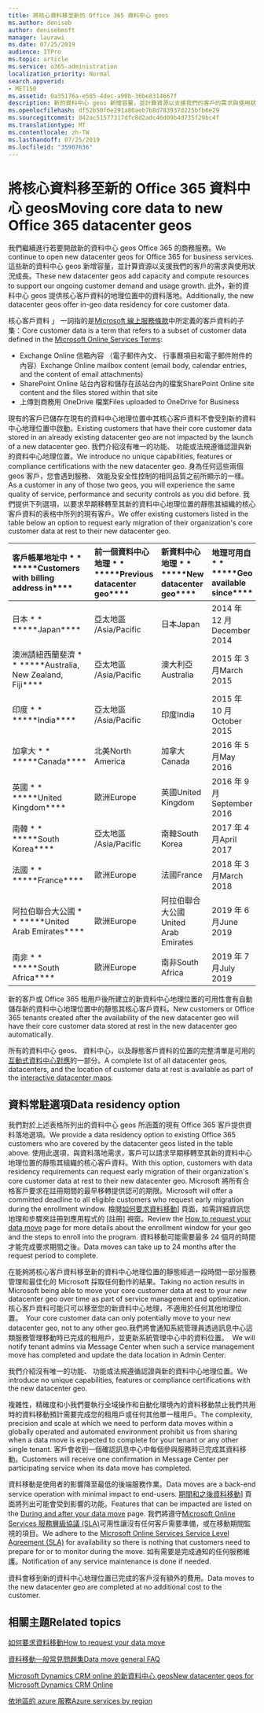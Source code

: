 ```yaml
---
title: 將核心資料移至新的 Office 365 資料中心 geos
ms.author: deniseb
author: denisebmsft
manager: laurawi
ms.date: 07/25/2019
audience: ITPro
ms.topic: article
ms.service: o365-administration
localization_priority: Normal
search.appverid:
- MET150
ms.assetid: 0a35176a-e585-4dec-a90b-36be8314667f
description: 新的資料中心 geos 新增容量，並計算資源以支援我們的客戶的需求與使用狀況成長。 此外，新的資料中心 geos 提供核心客戶資料的地理位置中的資料落地。 核心客戶資料 」 一詞指的是 Microsoft 線上服務條款中所定義的客戶資料的子集： Exchange Online 信箱內容 （電子郵件內文、 行事曆項目和電子郵件附件的內容） 和 SharePoint Online 站台內容和檔案儲存在該站台內，而且檔案上傳至商務用 OneDrive。
ms.openlocfilehash: df52b50f6e291a80aeb7b8d783937d225bfb6e29
ms.sourcegitcommit: 842ac51577317dfc8d2adc46d09b4d735f29bc4f
ms.translationtype: MT
ms.contentlocale: zh-TW
ms.lasthandoff: 07/25/2019
ms.locfileid: "35907636"
---
```

# <a name="moving-core-data-to-new-office-365-datacenter-geos"></a><span data-ttu-id="db5ba-105">將核心資料移至新的 Office 365 資料中心 geos</span><span class="sxs-lookup"><span data-stu-id="db5ba-105">Moving core data to new Office 365 datacenter geos</span></span>

<span data-ttu-id="db5ba-106">我們繼續進行若要開啟新的資料中心 geos Office 365 的商務服務。</span><span class="sxs-lookup"><span data-stu-id="db5ba-106">We continue to open new datacenter geos for Office 365 for business services.</span></span> <span data-ttu-id="db5ba-107">這些新的資料中心 geos 新增容量，並計算資源以支援我們的客戶的需求與使用狀況成長。</span><span class="sxs-lookup"><span data-stu-id="db5ba-107">These new datacenter geos add capacity and compute resources to support our ongoing customer demand and usage growth.</span></span> <span data-ttu-id="db5ba-108">此外，新的資料中心 geos 提供核心客戶資料的地理位置中的資料落地。</span><span class="sxs-lookup"><span data-stu-id="db5ba-108">Additionally, the new datacenter geos offer in-geo data residency for core customer data.</span></span> 

<span data-ttu-id="db5ba-109">核心客戶資料 」 一詞指的是[Microsoft 線上服務條款](https://go.microsoft.com/fwlink/p/?LinkID=249048)中所定義的客戶資料的子集：</span><span class="sxs-lookup"><span data-stu-id="db5ba-109">Core customer data is a term that refers to a subset of customer data defined in the [Microsoft Online Services Terms](https://go.microsoft.com/fwlink/p/?LinkID=249048):</span></span> 
- <span data-ttu-id="db5ba-110">Exchange Online 信箱內容 （電子郵件內文、 行事曆項目和電子郵件附件的內容）</span><span class="sxs-lookup"><span data-stu-id="db5ba-110">Exchange Online mailbox content (email body, calendar entries, and the content of email attachments)</span></span>
- <span data-ttu-id="db5ba-111">SharePoint Online 站台內容和儲存在該站台內的檔案</span><span class="sxs-lookup"><span data-stu-id="db5ba-111">SharePoint Online site content and the files stored within that site</span></span>
- <span data-ttu-id="db5ba-112">上傳到商務用 OneDrive 檔案</span><span class="sxs-lookup"><span data-stu-id="db5ba-112">Files uploaded to OneDrive for Business</span></span> 
  
<span data-ttu-id="db5ba-113">現有的客戶已儲存在現有的資料中心地理位置中其核心客戶資料不會受到新的資料中心地理位置中啟動。</span><span class="sxs-lookup"><span data-stu-id="db5ba-113">Existing customers that have their core customer data stored in an already existing datacenter geo are not impacted by the launch of a new datacenter geo.</span></span> <span data-ttu-id="db5ba-114">我們介紹沒有唯一的功能、 功能或法規遵循認證與新的資料中心地理位置。</span><span class="sxs-lookup"><span data-stu-id="db5ba-114">We introduce no unique capabilities, features or compliance certifications with the new datacenter geo.</span></span> <span data-ttu-id="db5ba-115">身為任何這些兩個 geos 客戶，您會遇到服務、 效能及安全性控制的相同品質之前所顯示的一樣。</span><span class="sxs-lookup"><span data-stu-id="db5ba-115">As a customer in any of those two geos, you will experience the same quality of service, performance and security controls as you did before.</span></span> <span data-ttu-id="db5ba-116">我們提供下列選項，以要求早期移轉至其新的資料中心地理位置的靜態其組織的核心客戶資料的表格中所列的現有客戶。</span><span class="sxs-lookup"><span data-stu-id="db5ba-116">We offer existing customers listed in the table below an option to request early migration of their organization's core customer data at rest to their new datacenter geo.</span></span>
  
|<span data-ttu-id="db5ba-117">客戶帳單地址中 \* \* \*</span><span class="sxs-lookup"><span data-stu-id="db5ba-117">\*\*\*\*Customers with billing address in\*\*\*\*</span></span>|<span data-ttu-id="db5ba-118">前一個資料中心地理 \* \* \*</span><span class="sxs-lookup"><span data-stu-id="db5ba-118">\*\*\*\*Previous datacenter geo\*\*\*\*</span></span>|<span data-ttu-id="db5ba-119">新資料中心地理 \* \* \*</span><span class="sxs-lookup"><span data-stu-id="db5ba-119">\*\*\*\*New datacenter geo\*\*\*\*</span></span>|<span data-ttu-id="db5ba-120">地理可用自 \* \* \*</span><span class="sxs-lookup"><span data-stu-id="db5ba-120">\*\*\*\*Geo available since\*\*\*\*</span></span>|
|:-----|:-----|:-----|:-----|
|<span data-ttu-id="db5ba-121">日本 \* \* \*</span><span class="sxs-lookup"><span data-stu-id="db5ba-121">\*\*\*\*Japan\*\*\*\*</span></span>| <span data-ttu-id="db5ba-122">亞太地區 /</span><span class="sxs-lookup"><span data-stu-id="db5ba-122">Asia/Pacific</span></span> | <span data-ttu-id="db5ba-123">日本</span><span class="sxs-lookup"><span data-stu-id="db5ba-123">Japan</span></span> | <span data-ttu-id="db5ba-124">2014 年 12 月</span><span class="sxs-lookup"><span data-stu-id="db5ba-124">December 2014</span></span> |
|<span data-ttu-id="db5ba-125">澳洲請紐西蘭斐濟 \* \* \*</span><span class="sxs-lookup"><span data-stu-id="db5ba-125">\*\*\*\*Australia, New Zealand, Fiji\*\*\*\*</span></span>| <span data-ttu-id="db5ba-126">亞太地區 /</span><span class="sxs-lookup"><span data-stu-id="db5ba-126">Asia/Pacific</span></span> | <span data-ttu-id="db5ba-127">澳大利亞</span><span class="sxs-lookup"><span data-stu-id="db5ba-127">Australia</span></span> | <span data-ttu-id="db5ba-128">2015 年 3 月</span><span class="sxs-lookup"><span data-stu-id="db5ba-128">March 2015</span></span> |
|<span data-ttu-id="db5ba-129">印度 \* \* \*</span><span class="sxs-lookup"><span data-stu-id="db5ba-129">\*\*\*\*India\*\*\*\*</span></span>| <span data-ttu-id="db5ba-130">亞太地區 /</span><span class="sxs-lookup"><span data-stu-id="db5ba-130">Asia/Pacific</span></span> | <span data-ttu-id="db5ba-131">印度</span><span class="sxs-lookup"><span data-stu-id="db5ba-131">India</span></span> | <span data-ttu-id="db5ba-132">2015 年 10 月</span><span class="sxs-lookup"><span data-stu-id="db5ba-132">October 2015</span></span> |
|<span data-ttu-id="db5ba-133">加拿大 \* \* \*</span><span class="sxs-lookup"><span data-stu-id="db5ba-133">\*\*\*\*Canada\*\*\*\*</span></span>| <span data-ttu-id="db5ba-134">北美</span><span class="sxs-lookup"><span data-stu-id="db5ba-134">North America</span></span> | <span data-ttu-id="db5ba-135">加拿大</span><span class="sxs-lookup"><span data-stu-id="db5ba-135">Canada</span></span> | <span data-ttu-id="db5ba-136">2016 年 5 月</span><span class="sxs-lookup"><span data-stu-id="db5ba-136">May 2016</span></span> |
|<span data-ttu-id="db5ba-137">英國 \* \* \*</span><span class="sxs-lookup"><span data-stu-id="db5ba-137">\*\*\*\*United Kingdom\*\*\*\*</span></span>| <span data-ttu-id="db5ba-138">歐洲</span><span class="sxs-lookup"><span data-stu-id="db5ba-138">Europe</span></span> | <span data-ttu-id="db5ba-139">英國</span><span class="sxs-lookup"><span data-stu-id="db5ba-139">United Kingdom</span></span> | <span data-ttu-id="db5ba-140">2016 年 9 月</span><span class="sxs-lookup"><span data-stu-id="db5ba-140">September 2016</span></span> |
|<span data-ttu-id="db5ba-141">南韓 \* \* \*</span><span class="sxs-lookup"><span data-stu-id="db5ba-141">\*\*\*\*South Korea\*\*\*\*</span></span>| <span data-ttu-id="db5ba-142">亞太地區 /</span><span class="sxs-lookup"><span data-stu-id="db5ba-142">Asia/Pacific</span></span> | <span data-ttu-id="db5ba-143">南韓</span><span class="sxs-lookup"><span data-stu-id="db5ba-143">South Korea</span></span> | <span data-ttu-id="db5ba-144">2017 年 4 月</span><span class="sxs-lookup"><span data-stu-id="db5ba-144">April 2017</span></span> |
|<span data-ttu-id="db5ba-145">法國 \* \* \*</span><span class="sxs-lookup"><span data-stu-id="db5ba-145">\*\*\*\*France\*\*\*\*</span></span>| <span data-ttu-id="db5ba-146">歐洲</span><span class="sxs-lookup"><span data-stu-id="db5ba-146">Europe</span></span> | <span data-ttu-id="db5ba-147">法國</span><span class="sxs-lookup"><span data-stu-id="db5ba-147">France</span></span> | <span data-ttu-id="db5ba-148">2018 年 3 月</span><span class="sxs-lookup"><span data-stu-id="db5ba-148">March 2018</span></span> |
|<span data-ttu-id="db5ba-149">阿拉伯聯合大公國 \* \* \*</span><span class="sxs-lookup"><span data-stu-id="db5ba-149">\*\*\*\*United Arab Emirates\*\*\*\*</span></span>| <span data-ttu-id="db5ba-150">歐洲</span><span class="sxs-lookup"><span data-stu-id="db5ba-150">Europe</span></span> | <span data-ttu-id="db5ba-151">阿拉伯聯合大公國</span><span class="sxs-lookup"><span data-stu-id="db5ba-151">United Arab Emirates</span></span> | <span data-ttu-id="db5ba-152">2019 年 6 月</span><span class="sxs-lookup"><span data-stu-id="db5ba-152">June 2019</span></span> |
|<span data-ttu-id="db5ba-153">南非 \* \* \*</span><span class="sxs-lookup"><span data-stu-id="db5ba-153">\*\*\*\*South Africa\*\*\*\*</span></span>| <span data-ttu-id="db5ba-154">歐洲</span><span class="sxs-lookup"><span data-stu-id="db5ba-154">Europe</span></span> | <span data-ttu-id="db5ba-155">南非</span><span class="sxs-lookup"><span data-stu-id="db5ba-155">South Africa</span></span> | <span data-ttu-id="db5ba-156">2019 年 7 月</span><span class="sxs-lookup"><span data-stu-id="db5ba-156">July 2019</span></span> |
  
<span data-ttu-id="db5ba-157">新的客戶或 Office 365 租用戶後所建立的新資料中心地理位置的可用性會有自動儲存新的資料中心地理位置中的靜態其核心客戶資料。</span><span class="sxs-lookup"><span data-stu-id="db5ba-157">New customers or Office 365 tenants created after the availability of the new datacenter geo will have their core customer data stored at rest in the new datacenter geo automatically.</span></span>
  
<span data-ttu-id="db5ba-158">所有的資料中心 geos、 資料中心，以及靜態客戶資料的位置的完整清單是可用的[互動式資料中心對應](https://office.com/datamaps)的一部分。</span><span class="sxs-lookup"><span data-stu-id="db5ba-158">A complete list of all datacenter geos, datacenters, and the location of customer data at rest is available as part of the [interactive datacenter maps](https://office.com/datamaps).</span></span> 
  
## <a name="data-residency-option"></a><span data-ttu-id="db5ba-159">資料常駐選項</span><span class="sxs-lookup"><span data-stu-id="db5ba-159">Data residency option</span></span>

<span data-ttu-id="db5ba-160">我們對於上述表格所列出的資料中心 geos 所涵蓋的現有 Office 365 客戶提供資料落地選項。</span><span class="sxs-lookup"><span data-stu-id="db5ba-160">We provide a data residency option to existing Office 365 customers who are covered by the datacenter geos listed in the table above.</span></span> <span data-ttu-id="db5ba-161">使用此選項，與資料落地需求，客戶可以請求早期移轉至其新的資料中心地理位置的靜態其組織的核心客戶資料。</span><span class="sxs-lookup"><span data-stu-id="db5ba-161">With this option, customers with data residency requirements can request early migration of their organization's core customer data at rest to their new datacenter geo.</span></span>  <span data-ttu-id="db5ba-162">Microsoft 將所有合格客戶要求在註冊期間的最早移轉提供認可的期限。</span><span class="sxs-lookup"><span data-stu-id="db5ba-162">Microsoft will offer a committed deadline to all eligible customers who request early migration during the enrollment window.</span></span>  <span data-ttu-id="db5ba-163">檢閱[如何要求資料移動](request-your-data-move.md)] 頁面，如需詳細資訊您地理和步驟來註冊到應用程式的 [註冊] 視窗。</span><span class="sxs-lookup"><span data-stu-id="db5ba-163">Review the [How to request your data move](request-your-data-move.md) page for more details about the enrollment window for your geo and the steps to enroll into the program.</span></span>  <span data-ttu-id="db5ba-164">資料移動可能需要最多 24 個月的時間才能完成要求期間之後。</span><span class="sxs-lookup"><span data-stu-id="db5ba-164">Data moves can take up to 24 months after the request period to complete.</span></span>

<span data-ttu-id="db5ba-165">在能夠將核心客戶資料移至新的資料中心地理位置的靜態經過一段時間一部分服務管理和最佳化的 Microsoft 採取任何動作的結果。</span><span class="sxs-lookup"><span data-stu-id="db5ba-165">Taking no action results in Microsoft being able to move your core customer data at rest to your new datacenter geo over time as part of service management and optimization.</span></span><span data-ttu-id="db5ba-166">核心客戶資料可能只可以移至您的新資料中心地理，不適用於任何其他地理位置。</span><span class="sxs-lookup"><span data-stu-id="db5ba-166">  Your core customer data can only potentially move to your new datacenter geo, not to any other geo.</span></span><span data-ttu-id="db5ba-167">我們將會通知系統管理員透過訊息中心這類服務管理移動時已完成的租用戶，並更新系統管理中心中的資料位置。</span><span class="sxs-lookup"><span data-stu-id="db5ba-167">  We will notify tenant admins via Message Center when such a service management move has completed and update the data location in Admin Center.</span></span>
   
<span data-ttu-id="db5ba-168">我們介紹沒有唯一的功能、 功能或法規遵循認證與新的資料中心地理位置。</span><span class="sxs-lookup"><span data-stu-id="db5ba-168">We introduce no unique capabilities, features or compliance certifications with the new datacenter geo.</span></span>
    
<span data-ttu-id="db5ba-169">複雜性，精確度和小我們要執行全域操作和自動化環境內的資料移動禁止我們共用時的資料移動預計需要完成您的租用戶或任何其他單一租用戶。</span><span class="sxs-lookup"><span data-stu-id="db5ba-169">The complexity, precision and scale at which we need to perform data moves within a globally operated and automated environment prohibit us from sharing when a data move is expected to complete for your tenant or any other single tenant.</span></span> <span data-ttu-id="db5ba-170">客戶會收到一個確認訊息中心中每個參與服務時已完成其資料移動。</span><span class="sxs-lookup"><span data-stu-id="db5ba-170">Customers will receive one confirmation in Message Center per participating service when its data move has completed.</span></span> 
    
<span data-ttu-id="db5ba-171">資料移動是使用者的影響降至最低的後端服務作業。</span><span class="sxs-lookup"><span data-stu-id="db5ba-171">Data moves are a back-end service operation with minimal impact to end-users.</span></span> <span data-ttu-id="db5ba-172">[期間和之後資料移動](during-and-after-your-data-move.md)] 頁面將列出可能會受到影響的功能。</span><span class="sxs-lookup"><span data-stu-id="db5ba-172">Features that can be impacted are listed on the [During and after your data move](during-and-after-your-data-move.md) page.</span></span> <span data-ttu-id="db5ba-173">我們將遵守[Microsoft Online Services 服務層級協議 (SLA)](https://go.microsoft.com/fwlink/p/?LinkId=523897)可用性讓沒有任何客戶需要準備，或在移動期間監視的項目。</span><span class="sxs-lookup"><span data-stu-id="db5ba-173">We adhere to the [Microsoft Online Services Service Level Agreement (SLA)](https://go.microsoft.com/fwlink/p/?LinkId=523897) for availability so there is nothing that customers need to prepare for or to monitor during the move.</span></span> <span data-ttu-id="db5ba-174">如有需要是完成通知的任何服務維護。</span><span class="sxs-lookup"><span data-stu-id="db5ba-174">Notification of any service maintenance is done if needed.</span></span> 

<span data-ttu-id="db5ba-175">資料會移到新的資料中心地理位置已完成的客戶沒有額外的費用。</span><span class="sxs-lookup"><span data-stu-id="db5ba-175">Data moves to the new datacenter geo are completed at no additional cost to the customer.</span></span>
    
## <a name="related-topics"></a><span data-ttu-id="db5ba-176">相關主題</span><span class="sxs-lookup"><span data-stu-id="db5ba-176">Related topics</span></span> 
 
[<span data-ttu-id="db5ba-177">如何要求資料移動</span><span class="sxs-lookup"><span data-stu-id="db5ba-177">How to request your data move</span></span>](request-your-data-move.md)
    
[<span data-ttu-id="db5ba-178">資料移動一般常見問題集</span><span class="sxs-lookup"><span data-stu-id="db5ba-178">Data move general FAQ</span></span>](data-move-faq.md)
  
[<span data-ttu-id="db5ba-179">Microsoft Dynamics CRM online 的新資料中心 geos</span><span class="sxs-lookup"><span data-stu-id="db5ba-179">New datacenter geos for Microsoft Dynamics CRM Online</span></span>](https://go.microsoft.com/fwlink/p/?Linkid=615924)
  
[<span data-ttu-id="db5ba-180">依地區的 azure 服務</span><span class="sxs-lookup"><span data-stu-id="db5ba-180">Azure services by region</span></span>](https://azure.microsoft.com/en-us/regions/)
